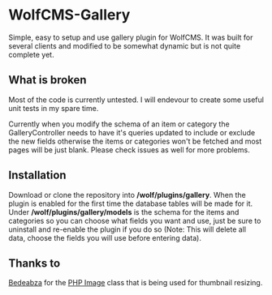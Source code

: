 WolfCMS-Gallery
===============

Simple, easy to setup and use gallery plugin for WolfCMS. It was built for several clients and modified to be somewhat dynamic but is not quite complete yet.


What is broken
---------------
Most of the code is currently untested. I will endevour to create some useful unit tests in my spare time.

Currently when you modify the schema of an item or category the GalleryController needs to have it's queries updated to include or exclude the new fields otherwise the items or categories won't be fetched and most pages will be just blank. Please check issues as well for more problems. 


Installation
-------------
Download or clone the repository into **/wolf/plugins/gallery**. When the plugin is enabled for the first time the database tables will be made for it. Under **/wolf/plugins/gallery/models** is the schema for the items and categories so you can choose what fields you want and use, just be sure to uninstall and re-enable the plugin if you do so (Note: This will delete all data, choose the fields you will use before entering data).


Thanks to
-------------
[Bedeabza](https://github.com/bedeabza) for the [PHP Image](https://github.com/bedeabza/Image) class that is being used for thumbnail resizing.
